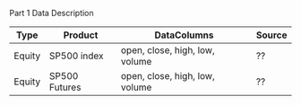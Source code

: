 
Part 1 Data Description

|Type|Product|DataColumns|Source|
|-|-|-|-|
|Equity|SP500 index|open, close, high, low, volume|??|
|Equity|SP500 Futures|open, close, high, low, volume|??|





